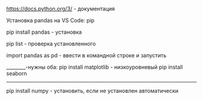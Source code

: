 https://docs.python.org/3/ - документация 

Установка pandas на VS Code:
pip

pip install pandas - установка

pip list - проверка установленного

import pandas as pd - ввести в командной строке и запустить

________-нужны оба:
pip install matplotlib - низкоуровневый
pip install seaborn

________
pip install numpy - установить, если не установлен автоматически